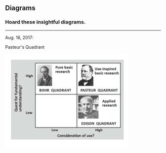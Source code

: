 ## Diagrams

### Hoard these insightful diagrams.

----

Aug. 16, 2017: 

Pasteur's Quadrant

<img src="photos/diagrams/pasteur.jpg" width = "400px"/>

